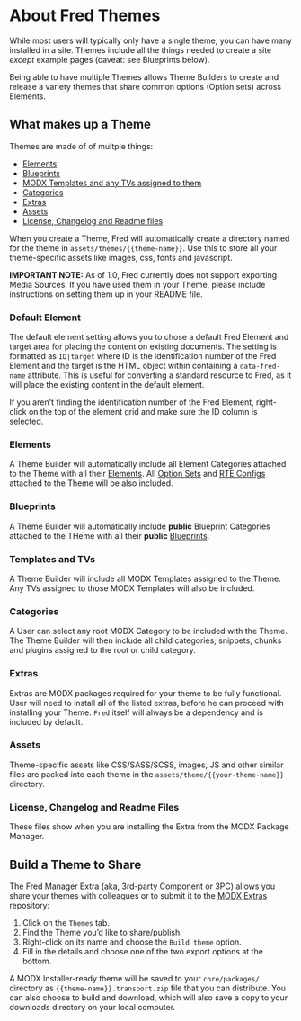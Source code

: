 # About Fred Themes

While most users will typically only have a single theme, you can have many installed in a site. Themes include all the things needed to create a site _except_ example pages (caveat: see Blueprints below). 

Being able to have multiple Themes allows Theme Builders to create and release a variety themes that share common options (Option sets) across Elements.

## What makes up a Theme
Themes are made of of multple things:

- [Elements](#elements)
- [Blueprints](#blueprints)
- [MODX Templates and any TVs assigned to them](#templates-and-tvs)
- [Categories](#categories)
- [Extras](#extras)
- [Assets](#assets)
- [License, Changelog and Readme files](#license-changelog-and-readme-files)

When you create a Theme, Fred will automatically create a directory named for the theme in `assets/themes/{{theme-name}}`. Use this to store all your theme-specific assets like images, css, fonts and javascript. 

**IMPORTANT NOTE:** As of 1.0, Fred currently does not support exporting Media Sources. If you have used them in your Theme, please include instructions on setting them up in your README file. 

### Default Element

The default element setting allows you to chose a default Fred Element and target area for placing the content on existing documents. The setting is formatted as `ID|target` where ID is the identification number of the Fred Element and the target is the HTML object within containing a `data-fred-name` attribute. This is useful for converting a standard resource to Fred, as it will place the existing content in the default element.

If you aren't finding the identification number of the Fred Element, right-click on the top of the element grid and make sure the ID column is selected.

### Elements

A Theme Builder will automatically include all Element Categories attached to the Theme with all their [Elements](elements.md). All [Option Sets](option_sets.md) and [RTE Configs](rte_configs.md) attached to the Theme will be also included.

### Blueprints

A Theme Builder will automatically include **public** Blueprint Categories attached to the THeme with all their **public** [Blueprints](blueprints.md). 

### Templates and TVs

A Theme Builder will include all MODX Templates assigned to the Theme. Any TVs assigned to those MODX Templates will also be included.

### Categories

A User can select any root MODX Category to be included with the Theme. The Theme Builder will then include all child categories, snippets, chunks and plugins assigned to the root or child category.

### Extras

Extras are MODX packages required for your theme to be fully functional. User will need to install all of the listed extras, before he can proceed with installing your Theme. `Fred` itself will always be a dependency and is included by default.

### Assets

Theme-specific assets like CSS/SASS/SCSS, images, JS and other similar files are packed into each theme in the `assets/theme/{{your-theme-name}}` directory.

### License, Changelog and Readme Files

These files show when you are installing the Extra from the MODX Package Manager.

## Build a Theme to Share

The Fred Manager Extra (aka, 3rd-party Component or 3PC) allows you share your themes with colleagues or to submit it to the [MODX Extras](https://modx.com/extras/) repository:

1. Click on the `Themes` tab.
2. Find the Theme you’d like to share/publish.
3. Right-click on its name and choose the `Build theme` option.
4. Fill in the details and choose one of the two export options at the bottom. 
 
A MODX Installer-ready theme will be saved to your `core/packages/` directory as `{{theme-name}}.transport.zip` file that you can distribute. You can also choose to build and download, which will also save a copy to your downloads directory on your local computer.
